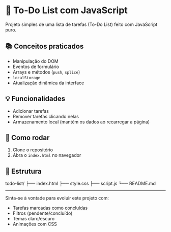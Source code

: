 # 📝 To-Do List com JavaScript

Projeto simples de uma lista de tarefas (To-Do List) feito com JavaScript puro.

## 📚 Conceitos praticados

- Manipulação do DOM
- Eventos de formulário
- Arrays e métodos (`push`, `splice`)
- `localStorage`
- Atualização dinâmica da interface

## 💡 Funcionalidades

- Adicionar tarefas
- Remover tarefas clicando nelas
- Armazenamento local (mantém os dados ao recarregar a página)

## 🚀 Como rodar

1. Clone o repositório
2. Abra o `index.html` no navegador

## 📂 Estrutura

todo-list/ 
├── index.html 
├── style.css 
├── script.js 
└── README.md

---

Sinta-se à vontade para evoluir este projeto com:
- Tarefas marcadas como concluídas
- Filtros (pendente/concluído)
- Temas claro/escuro
- Animações com CSS